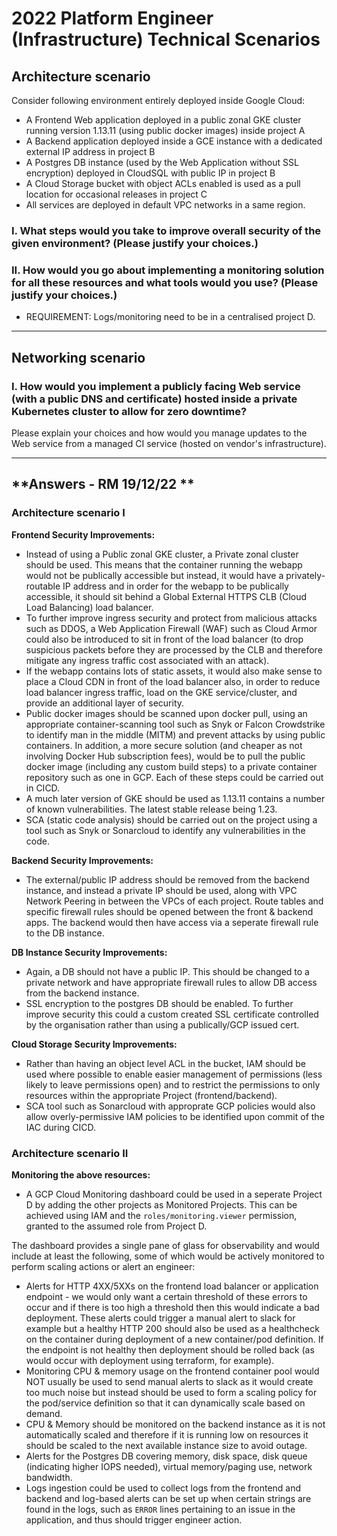 # 2022 Platform Engineer (Infrastructure) Technical Scenarios

## **Architecture scenario**

Consider following environment entirely deployed inside Google Cloud:

- A Frontend Web application deployed in a public zonal GKE cluster running version 1.13.11 (using public docker images) inside project A
- A Backend application deployed inside a GCE instance with a dedicated external IP address in project B
- A Postgres DB instance (used by the Web Application without SSL encryption) deployed in CloudSQL with public IP in project B
- A Cloud Storage bucket with object ACLs enabled is used as a pull location for occasional releases in project C
- All services are deployed in default VPC networks in a same region.

### I. **What steps would you take to improve overall security of the given environment?** (Please justify your choices.)

### II. **How would you go about implementing a monitoring solution for all these resources and what tools would you use?** (Please justify your choices.)

- REQUIREMENT: Logs/monitoring need to be in a centralised project D.

---

## **Networking scenario**

### I. **How would you implement a publicly facing Web service (with a public DNS and certificate) hosted inside a private Kubernetes cluster to allow for zero downtime?**

Please explain your choices and how would you manage updates to the Web service from a managed CI service (hosted on vendor's infrastructure).


---

## **Answers - RM 19/12/22 **
### Architecture scenario I

**Frontend Security Improvements:**

- Instead of using a Public zonal GKE cluster, a Private zonal cluster should be used. This means that the container running the webapp would not be publically accessible but instead, it would have a privately-routable IP address and in order for the webapp to be publically accessible, it should sit behind a Global External HTTPS CLB (Cloud Load Balancing) load balancer. 
- To further improve ingress security and protect from malicious attacks such as DDOS, a Web Application Firewall (WAF) such as Cloud Armor could also be introduced to sit in front of the load balancer (to drop suspicious packets before they are processed by the CLB and therefore mitigate any ingress traffic cost associated with an attack).
- If the webapp contains lots of static assets, it would also make sense to place a Cloud CDN in front of the load balancer also, in order to reduce load balancer ingress traffic, load on the GKE service/cluster, and provide an additional layer of security.
- Public docker images should be scanned upon docker pull, using an appropriate container-scanning tool such as Snyk or Falcon Crowdstrike to identify man in the middle (MITM) and prevent attacks by using public containers. In addition, a more secure solution (and cheaper as not involving Docker Hub subscription fees), would be to pull the public docker image (including any custom build steps) to a private container repository such as one in GCP. Each of these steps could be carried out in CICD.
- A much later version of GKE should be used as 1.13.11 contains a number of known vulnerabilities. The latest stable release being 1.23.
- SCA (static code analysis) should be carried out on the project using a tool such as Snyk or Sonarcloud to identify any vulnerabilities in the code.

**Backend Security Improvements:**

- The external/public IP address should be removed from the backend instance, and instead a private IP should be used, along with VPC Network Peering in between the VPCs of each project. Route tables and specific firewall rules should be opened between the front & backend apps. The backend would then have access via a seperate firewall rule to the DB instance.

**DB Instance Security Improvements:**

- Again, a DB should not have a public IP. This should be changed to a private network and have appropriate firewall rules to allow DB access from the backend instance.
- SSL encryption to the postgres DB should be enabled. To further improve security this could a custom created SSL certificate controlled by the organisation rather than using a publically/GCP issued cert.

**Cloud Storage Security Improvements:**

- Rather than having an object level ACL in the bucket, IAM should be used where possible to enable easier management of permissions (less likely to leave permissions open) and to restrict the permissions to only resources within the appropriate Project (frontend/backend).
- SCA tool such as Sonarcloud with approprate GCP policies would also allow overly-permissive IAM policies to be identified upon commit of the IAC during CICD.

### Architecture scenario II

**Monitoring the above resources:**
- A GCP Cloud Monitoring dashboard could be used in a seperate Project D by adding the other projects as Monitored Projects. This can be achieved using IAM and the `roles/monitoring.viewer` permission, granted to the assumed role from Project D. 

The dashboard provides a single pane of glass for observability and would include at least the following, some of which would be actively monitored to perform scaling actions or alert an engineer:

- Alerts for HTTP 4XX/5XXs on the frontend load balancer or application endpoint - we would only want a certain threshold of these errors to occur and if there is too high a threshold then this would indicate a bad deployment. These alerts could trigger a manual alert to slack for example but a healthy HTTP 200 should also be used as a healthcheck on the container during deployment of a new container/pod definition. If the endpoint is not healthy then deployment should be rolled back (as would occur with deployment using terraform, for example).
- Monitoring CPU & memory usage on the frontend container pool would NOT usually be used to send manual alerts to slack as it would create too much noise but instead should be used to form a scaling policy for the pod/service definition so that it can dynamically scale based on demand.
- CPU & Memory should be monitored on the backend instance as it is not automatically scaled and therefore if it is running low on resources it should be scaled to the next available instance size to avoid outage.
- Alerts for the Postgres DB covering memory, disk space, disk queue (indicating higher IOPS needed), virtual memory/paging use, network bandwidth.
- Logs ingestion could be used to collect logs from the frontend and backend and log-based alerts can be set up when certain strings are found in the logs, such as `ERROR` lines pertaining to an issue in the application, and thus should trigger engineer action.